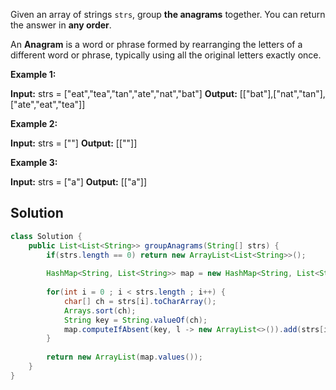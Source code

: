 Given an array of strings `strs`, group **the anagrams** together. You can return the answer in **any order**.

An **Anagram** is a word or phrase formed by rearranging the letters of a different word or phrase, typically using all the original letters exactly once.

**Example 1:**

**Input:** strs = ["eat","tea","tan","ate","nat","bat"]
**Output:** [["bat"],["nat","tan"],["ate","eat","tea"]]

**Example 2:**

**Input:** strs = [""]
**Output:** [[""]]

**Example 3:**

**Input:** strs = ["a"]
**Output:** [["a"]]

## Solution

```java
class Solution {
    public List<List<String>> groupAnagrams(String[] strs) {
        if(strs.length == 0) return new ArrayList<List<String>>();
        
        HashMap<String, List<String>> map = new HashMap<String, List<String>>();
        
        for(int i = 0 ; i < strs.length ; i++) {
            char[] ch = strs[i].toCharArray();
            Arrays.sort(ch);
            String key = String.valueOf(ch);
            map.computeIfAbsent(key, l -> new ArrayList<>()).add(strs[i]);
        }
        
        return new ArrayList(map.values());
    }
}
```